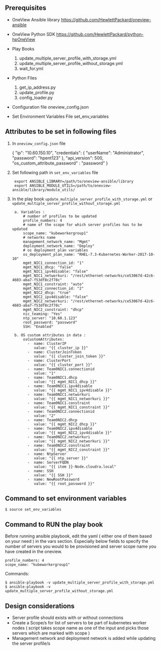 Prerequisites
---------------

- OneView Ansible library 
  https://github.com/HewlettPackard/oneview-ansible
  
- OneView Python SDK
  https://github.com/HewlettPackard/python-hpOneView
  
- Play Books
  1. update_multiple_server_profile_with_storage.yml
  2. update_multiple_server_profile_without_storage.yml
  3. wait_for.yml
  
- Python Files
  1. get_ip_address.py
  2. update_profile.py
  3. config_loader.py
  
- Configuration file
  oneview_config.json
  
- Set Environment Variables File
  set_env_variables  
  
  
Attributes to be set in following files
------------------------------------------
1. In `oneview_config.json` file

	{
		"ip": "10.60.150.10",
		"credentials": {
			"userName": "Administrator",
			"password": "hpent123"
		},
		"api_version": 500,
		"os_custom_attribute_password" : "password"
	}		

		
2. Set following path in `set_env_variables` file		
		
		export ANSIBLE_LIBRARY=/path/to/oneview-ansible/library
		export ANSIBLE_MODULE_UTILS=/path/to/oneview-ansible/library/module_utils/			

	
3. In the play book `update_multiple_server_profile_with_storage.yml` or `update_multiple_server_profile_without_storage.yml`	
		
		
		a. Variables :
		    # number of profiles to be updated
			profile_numbers: 4				
		    # name of the scope for which server profiles has to be updated
			scope_name: "kubeworkergroup1"
		    # networks name
			management_network_name: "Mgmt"
			deployment_network_name: "Deploy"
		    # os deployment plan variables
			os_deployment_plan_name: "RHEL-7.3-Kubernetes-Worker-2017-10-10"
			mgmt_NIC1_connection_id: "1"
			mgmt_NIC1_dhcp: "false"
			mgmt_NIC1_ipv4disable: "false"
			mgmt_NIC1_networkuri: "/rest/ethernet-networks/ce53067d-42c6-4603-aba7-f53df8c2f78c"
			mgmt_NIC1_constraint: "auto"
			mgmt_NIC2_connection_id: "2"
			mgmt_NIC2_dhcp: "true"
			mgmt_NIC2_ipv4disable: "false"
			mgmt_NIC2_networkuri: "/rest/ethernet-networks/ce53067d-42c6-4603-aba7-f53df8c2f78c"
			mgmt_NIC2_constraint: "dhcp"
			nic_teaming: "Yes"
			ntp_server: "10.60.1.123"
			root_password: "password"
			SSH: "Enabled"

		b. OS custom attributes in data :
			osCustomAttributes:
			  -  name: ClusterIP
				 value: "{{ cluster_ip }}"
			  -  name: ClusterJoinToken
				 value: "{{ cluster_join_token }}"
			  -  name: ClusterPort
				 value: "{{ cluster_port }}"
			  -  name: Team0NIC1.connectionid
				 value: "1"
			  -  name: Team0NIC1.dhcp
				 value: "{{ mgmt_NIC1_dhcp }}"
			  -  name: Team0NIC1.ipv4disable
				 value: "{{ mgmt_NIC1_ipv4disable }}"
			  -  name: Team0NIC1.networkuri
				 value: "{{ mgmt_NIC1_networkuri }}"
			  -  name: Team0NIC1.constraint
				 value: "{{ mgmt_NIC1_constraint }}"
			  -  name: Team0NIC2.connectionid
				 value: "2"
			  -  name: Team0NIC2.dhcp
				 value: "{{ mgmt_NIC2_dhcp }}"
			  -  name: Team0NIC2.ipv4disable
				 value: "{{ mgmt_NIC2_ipv4disable }}"
			  -  name: Team0NIC2.networkuri
				 value: "{{ mgmt_NIC2_networkuri }}"
			  -  name: Team0NIC2.constraint
				 value: "{{ mgmt_NIC2_constraint }}"
			  -  name: NtpServer
				 value: "{{ ntp_server }}"
			  -  name: ServerFQDN
				 value: "{{ item }}-Node.cloudra.local"
			  -  name: SSH
				 value: "{{ SSH }}"
			  -  name: NewRootPassword
				 value: "{{ root_password }}"

  
Command to set environment  variables
---------------------------------------

    $ source set_env_variables
        
	
Command to RUN the play book
------------------------------
		
Before running ansible playbook, edit the yaml ( either one of them based on your need ) in the vars section. Especially below fields to specify the number of servers you would to be provisioned and server scope name you have created in the oneview.
		
	profile_numbers: 4
	scope_name: "kubeworkergroup1"		
		
Commands:
			
	$ ansible-playbook -v update_multiple_server_profile_with_storage.yml 
	$ ansible-playbook -v update_multiple_server_profile_without_storage.yml
	

Design considerations
------------------------

- Server profile should exists with or without connections
- Create a Scope/s for list of servers to be part of kubernetes worker nodes ( script takes scope name as one of the input and picks those servers which are marked with scope ) 
- Management network and deployment network is added while updating the server profile/s
	
